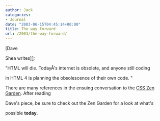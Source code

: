 ```yaml
---
author: Jack
categories:
- Journal
date: "2003-06-15T04:45:14+00:00"
title: The way forward
url: /2003/the-way-forward/
---
```


[Dave
  

  
Shea writes][1]:

"HTML will die. Today&#194;'s internet is obsolete, and anyone still coding
  

  
in HTML 4 is planning the obsolescence of their own code. "

There are many references in the ensuing conversation to the [CSS Zen Garden][2]. After reading
  

  
Dave's piece, be sure to check out the Zen Garden for a look at what's
  

  
possible **today**.

 [1]: //www.mezzoblue.com/cgi-bin/mt/mezzo/archives/000152.asp"
 [2]: //www.csszengarden.com/"